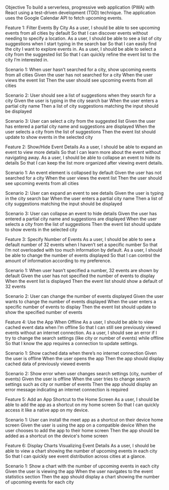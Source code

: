 Objective
To build a serverless, progressive web application (PWA) with React using a
test-driven development (TDD) technique. The application uses the Google
Calendar API to fetch upcoming events.

Feature 1: Filter Events By City
As a user, I should be able to see upcoming events from all cities by default So that I can discover events without needing to specify a location.
As a user, I should be able to see a list of city suggestions when I start typing in the search bar So that I can easily find the city I want to explore events in.
As a user, I should be able to select a city from the suggested list So that I can quickly refine the event list to the city I’m interested in.

Scenario 1: When user hasn’t searched for a city, show upcoming events from all cities
Given the user has not searched for a city
When the user views the event list
Then the user should see upcoming events from all cities

Scenario 2: User should see a list of suggestions when they search for a city
Given the user is typing in the city search bar
When the user enters a partial city name
Then a list of city suggestions matching the input should be displayed

Scenario 3: User can select a city from the suggested list
Given the user has entered a partial city name and suggestions are displayed
When the user selects a city from the list of suggestions
Then the event list should update to show events in the selected city


Feature 2: Show/Hide Event Details
As a user, I should be able to expand an event to view more details So that I can learn more about the event without navigating away.
As a user, I should be able to collapse an event to hide its details So that I can keep the list more organized after viewing event details.


Scenario 1: An event element is collapsed by default
Given the user has not searched for a city
When the user views the event list
Then the user should see upcoming events from all cities

Scenario 2: User can expand an event to see details
Given the user is typing in the city search bar
When the user enters a partial city name
Then a list of city suggestions matching the input should be displayed

Scenario 3: User can collapse an event to hide details
Given the user has entered a partial city name and suggestions are displayed
When the user selects a city from the list of suggestions
Then the event list should update to show events in the selected city


Feature 3: Specify Number of Events
As a user, I should be able to see a default number of 32 events when I haven’t set a specific number So that I’m not overloaded with too much information by default.
As a user, I should be able to change the number of events displayed So that I can control the amount of information according to my preference.

Scenario 1: When user hasn’t specified a number, 32 events are shown by default
Given the user has not specified the number of events to display
When the event list is displayed
Then the event list should show a default of 32 events

Scenario 2: User can change the number of events displayed
Given the user wants to change the number of events displayed
When the user enters a specific number of events to display
Then the event list should update to show the specified number of events



Feature 4: Use the App When Offline
As a user, I should be able to view cached event data when I’m offline So that I can still see previously viewed events without an internet connection.
As a user, I should see an error if I try to change the search settings (like city or number of events) while offline So that I know the app requires a connection to update settings.

Scenario 1: Show cached data when there’s no internet connection
Given the user is offline
When the user opens the app
Then the app should display cached data of previously viewed events

Scenario 2: Show error when user changes search settings (city, number of events)
Given the user is offline
When the user tries to change search settings such as city or number of events
Then the app should display an error message indicating an internet connection is required



Feature 5: Add an App Shortcut to the Home Screen
As a user, I should be able to add the app as a shortcut on my home screen So that I can quickly access it like a native app on my device.

Scenario 1: User can install the meet app as a shortcut on their device home screen
Given the user is using the app on a compatible device
When the user chooses to add the app to their home screen
Then the app should be added as a shortcut on the device's home screen

Feature 6: Display Charts Visualizing Event Details
As a user, I should be able to view a chart showing the number of upcoming events in each city So that I can quickly see event distribution across cities at a glance.

Scenario 1: Show a chart with the number of upcoming events in each city
Given the user is viewing the app
When the user navigates to the event statistics section
Then the app should display a chart showing the number of upcoming events for each city
